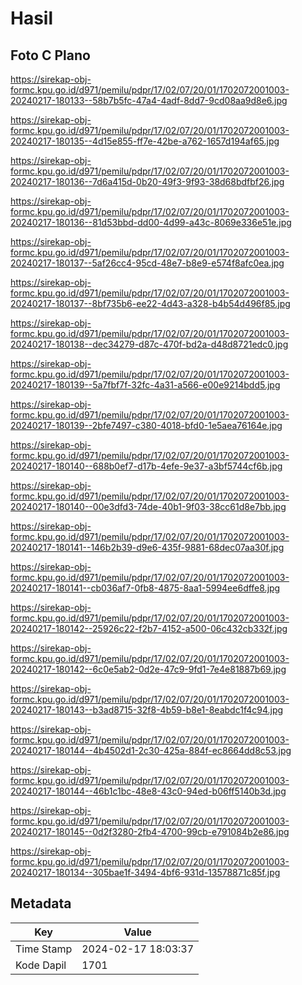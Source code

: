 # Hasil

## Foto C Plano

https://sirekap-obj-formc.kpu.go.id/d971/pemilu/pdpr/17/02/07/20/01/1702072001003-20240217-180133--58b7b5fc-47a4-4adf-8dd7-9cd08aa9d8e6.jpg

https://sirekap-obj-formc.kpu.go.id/d971/pemilu/pdpr/17/02/07/20/01/1702072001003-20240217-180135--4d15e855-ff7e-42be-a762-1657d194af65.jpg

https://sirekap-obj-formc.kpu.go.id/d971/pemilu/pdpr/17/02/07/20/01/1702072001003-20240217-180136--7d6a415d-0b20-49f3-9f93-38d68bdfbf26.jpg

https://sirekap-obj-formc.kpu.go.id/d971/pemilu/pdpr/17/02/07/20/01/1702072001003-20240217-180136--81d53bbd-dd00-4d99-a43c-8069e336e51e.jpg

https://sirekap-obj-formc.kpu.go.id/d971/pemilu/pdpr/17/02/07/20/01/1702072001003-20240217-180137--5af26cc4-95cd-48e7-b8e9-e574f8afc0ea.jpg

https://sirekap-obj-formc.kpu.go.id/d971/pemilu/pdpr/17/02/07/20/01/1702072001003-20240217-180137--8bf735b6-ee22-4d43-a328-b4b54d496f85.jpg

https://sirekap-obj-formc.kpu.go.id/d971/pemilu/pdpr/17/02/07/20/01/1702072001003-20240217-180138--dec34279-d87c-470f-bd2a-d48d8721edc0.jpg

https://sirekap-obj-formc.kpu.go.id/d971/pemilu/pdpr/17/02/07/20/01/1702072001003-20240217-180139--5a7fbf7f-32fc-4a31-a566-e00e9214bdd5.jpg

https://sirekap-obj-formc.kpu.go.id/d971/pemilu/pdpr/17/02/07/20/01/1702072001003-20240217-180139--2bfe7497-c380-4018-bfd0-1e5aea76164e.jpg

https://sirekap-obj-formc.kpu.go.id/d971/pemilu/pdpr/17/02/07/20/01/1702072001003-20240217-180140--688b0ef7-d17b-4efe-9e37-a3bf5744cf6b.jpg

https://sirekap-obj-formc.kpu.go.id/d971/pemilu/pdpr/17/02/07/20/01/1702072001003-20240217-180140--00e3dfd3-74de-40b1-9f03-38cc61d8e7bb.jpg

https://sirekap-obj-formc.kpu.go.id/d971/pemilu/pdpr/17/02/07/20/01/1702072001003-20240217-180141--146b2b39-d9e6-435f-9881-68dec07aa30f.jpg

https://sirekap-obj-formc.kpu.go.id/d971/pemilu/pdpr/17/02/07/20/01/1702072001003-20240217-180141--cb036af7-0fb8-4875-8aa1-5994ee6dffe8.jpg

https://sirekap-obj-formc.kpu.go.id/d971/pemilu/pdpr/17/02/07/20/01/1702072001003-20240217-180142--25926c22-f2b7-4152-a500-06c432cb332f.jpg

https://sirekap-obj-formc.kpu.go.id/d971/pemilu/pdpr/17/02/07/20/01/1702072001003-20240217-180142--6c0e5ab2-0d2e-47c9-9fd1-7e4e81887b69.jpg

https://sirekap-obj-formc.kpu.go.id/d971/pemilu/pdpr/17/02/07/20/01/1702072001003-20240217-180143--b3ad8715-32f8-4b59-b8e1-8eabdc1f4c94.jpg

https://sirekap-obj-formc.kpu.go.id/d971/pemilu/pdpr/17/02/07/20/01/1702072001003-20240217-180144--4b4502d1-2c30-425a-884f-ec8664dd8c53.jpg

https://sirekap-obj-formc.kpu.go.id/d971/pemilu/pdpr/17/02/07/20/01/1702072001003-20240217-180144--46b1c1bc-48e8-43c0-94ed-b06ff5140b3d.jpg

https://sirekap-obj-formc.kpu.go.id/d971/pemilu/pdpr/17/02/07/20/01/1702072001003-20240217-180145--0d2f3280-2fb4-4700-99cb-e791084b2e86.jpg

https://sirekap-obj-formc.kpu.go.id/d971/pemilu/pdpr/17/02/07/20/01/1702072001003-20240217-180134--305bae1f-3494-4bf6-931d-13578871c85f.jpg


## Metadata

| Key        | Value               |
| ---------- | ------------------- |
| Time Stamp | 2024-02-17 18:03:37 |
| Kode Dapil | 1701                |



